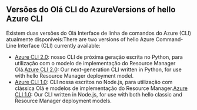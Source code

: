 ## <a name="versions-of-hello-azure-cli"></a><span data-ttu-id="8d5c7-101">Versões do Olá CLI do Azure</span><span class="sxs-lookup"><span data-stu-id="8d5c7-101">Versions of hello Azure CLI</span></span>

<span data-ttu-id="8d5c7-102">Existem duas versões do Olá Interface de linha de comandos do Azure (CLI) atualmente disponíveis:</span><span class="sxs-lookup"><span data-stu-id="8d5c7-102">There are two versions of hello Azure Command-Line Interface (CLI) currently available:</span></span>

* <span data-ttu-id="8d5c7-103">[Azure CLI 2.0](../articles/storage/common/storage-azure-cli.md): nosso CLI de próxima geração escrita no Python, para utilização com o modelo de implementação do Resource Manager Olá.</span><span class="sxs-lookup"><span data-stu-id="8d5c7-103">[Azure CLI 2.0](../articles/storage/common/storage-azure-cli.md): Our next-generation CLI written in Python, for use with hello Resource Manager deployment model.</span></span>
* <span data-ttu-id="8d5c7-104">[Azure CLI 1.0](../articles/storage/common/storage-azure-cli-nodejs.md): CLI nossa escritos no Node.js, para utilização com clássica Olá e modelos de implementação do Resource Manager.</span><span class="sxs-lookup"><span data-stu-id="8d5c7-104">[Azure CLI 1.0](../articles/storage/common/storage-azure-cli-nodejs.md): Our CLI written in Node.js, for use with both hello classic and Resource Manager deployment models.</span></span>
